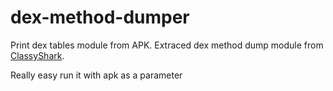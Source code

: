# dex-method-dumper 

Print dex tables module from APK. Extraced dex method dump module from [ClassyShark](https://github.com/google/android-classyshark).

Really easy run it with apk as a parameter
